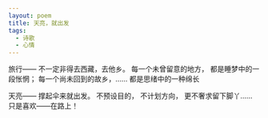 ```yaml
---
layout: poem
title: 天亮，就出发
tags:
  - 诗歌
  - 心情
---
```

旅行——
不一定非得去西藏，去他乡。
每一个未曾留意的地方，
都是睡梦中的一段怅惘；
每一个尚未回到的故乡，……
都是思绪中的一种绵长

天亮——
撑起伞来就出发。
不预设目的，
不计划方向，
更不奢求留下脚丫……
只是喜欢——在路上！
